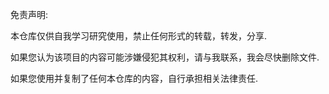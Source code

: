 免责声明:

本仓库仅供自我学习研究使用，禁止任何形式的转载，转发，分享.

如果您认为该项目的内容可能涉嫌侵犯其权利，请与我联系，我会尽快删除文件.

如果您使用并复制了任何本仓库的内容，自行承担相关法律责任.

